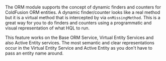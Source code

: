 The ORM module supports the concept of dynamic finders and counters for ColdFusion ORM entities. A dynamic finder/counter looks like a real method but it is a virtual method that is intercepted by via `onMissingMethod`. This is a great way for you to do finders and counters using a programmatic and visual representation of what HQL to run. 

This feature works on the Base ORM Service, Virtual Entity Services and also Active Entity services. The most semantic and clear representations occur in the Virtual Entity Service and Active Entity as you don't have to pass an entity name around.
